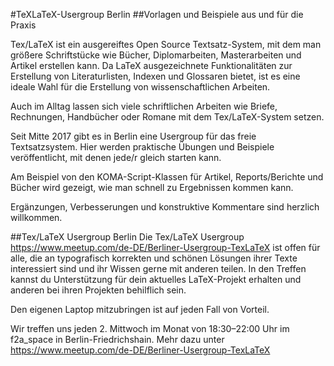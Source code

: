 #TeXLaTeX-Usergroup Berlin
##Vorlagen und Beispiele aus und für die Praxis

Tex/LaTeX ist ein ausgereiftes Open Source Textsatz-System, mit dem man größere Schriftstücke wie Bücher, Diplomarbeiten, Masterarbeiten und Artikel erstellen kann. Da LaTeX ausgezeichnete Funktionalitäten zur Erstellung von Literaturlisten, Indexen und Glossaren bietet, ist es eine ideale Wahl für die Erstellung von wissenschaftlichen Arbeiten.

Auch im Alltag lassen sich viele schriftlichen Arbeiten wie Briefe, Rechnungen, Handbücher oder Romane mit dem Tex/LaTeX-System setzen.

Seit Mitte 2017 gibt es in Berlin eine Usergroup für das freie Textsatzsystem. Hier werden praktische Übungen und Beispiele veröffentlicht, mit denen jede/r gleich starten kann.

Am Beispiel von den KOMA-Script-Klassen für Artikel, Reports/Berichte und Bücher wird gezeigt, wie man schnell zu Ergebnissen kommen kann. 

Ergänzungen, Verbesserungen und konstruktive Kommentare sind herzlich willkommen.

##Tex/LaTeX Usergroup Berlin
Die Tex/LaTeX Usergroup <https://www.meetup.com/de-DE/Berliner-Usergroup-TexLaTeX> ist offen für alle, die an typografisch korrekten und schönen Lösungen ihrer Texte interessiert sind und ihr Wissen gerne mit anderen teilen. In den Treffen kannst du Unterstützung für dein aktuelles LaTeX-Projekt erhalten und anderen bei ihren Projekten behilflich sein.

Den eigenen Laptop mitzubringen ist auf jeden Fall von Vorteil.

Wir treffen uns jeden 2. Mittwoch im Monat von 18:30–22:00 Uhr im f2a_space in Berlin-Friedrichshain. Mehr dazu unter <https://www.meetup.com/de-DE/Berliner-Usergroup-TexLaTeX>
